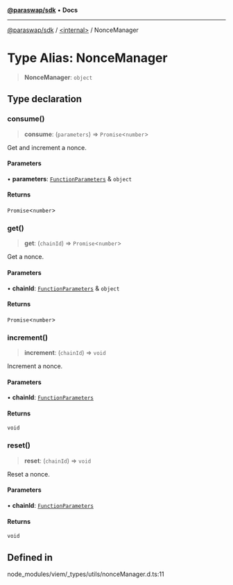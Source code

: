 [**@paraswap/sdk**](../../README.md) • **Docs**

***

[@paraswap/sdk](../../globals.md) / [\<internal\>](../README.md) / NonceManager

# Type Alias: NonceManager

> **NonceManager**: `object`

## Type declaration

### consume()

> **consume**: (`parameters`) => `Promise`\<`number`\>

Get and increment a nonce.

#### Parameters

• **parameters**: [`FunctionParameters`](FunctionParameters.md) & `object`

#### Returns

`Promise`\<`number`\>

### get()

> **get**: (`chainId`) => `Promise`\<`number`\>

Get a nonce.

#### Parameters

• **chainId**: [`FunctionParameters`](FunctionParameters.md) & `object`

#### Returns

`Promise`\<`number`\>

### increment()

> **increment**: (`chainId`) => `void`

Increment a nonce.

#### Parameters

• **chainId**: [`FunctionParameters`](FunctionParameters.md)

#### Returns

`void`

### reset()

> **reset**: (`chainId`) => `void`

Reset a nonce.

#### Parameters

• **chainId**: [`FunctionParameters`](FunctionParameters.md)

#### Returns

`void`

## Defined in

node\_modules/viem/\_types/utils/nonceManager.d.ts:11
